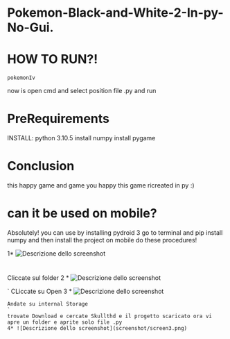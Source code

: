 # Pokemon-Black-and-White-2-In-py-No-Gui.

# HOW TO RUN?!
```
pokemonIv
```
now is open cmd and select position file .py and run 

# PreRequirements 
INSTALL: python 3.10.5 install numpy install pygame 

# Conclusion 
this happy game and game you happy this game ricreated in py :)

# can it be used on mobile?
Absolutely! you can use by installing pydroid 3 go to terminal and pip install numpy and then install the project on mobile do these procedures!

1* ![Descrizione dello screenshot](screenshot/screen1.png) 
#
Cliccate sul folder
2 * ![Descrizione dello screenshot](screenshot/screen2.png)


`
CLiccate su Open 
3 * ![Descrizione dello screenshot](screenshot/screen3.png)

```
Andate su internal Storage
`
trovate Download e cercate Skullthd e il progetto scaricato ora vi apre un folder e aprite solo file .py
4* ![Descrizione dello screenshot](screenshot/screen3.png)


